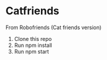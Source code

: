 # Catfriends
From Robofriends (Cat friends version)

1. Clone this repo
2. Run npm install
3. Run npm start
